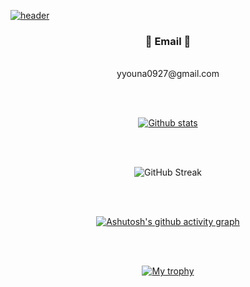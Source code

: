 [![header](https://capsule-render.vercel.app/api?type=waving&color:purple&height=200&section=header&text=WELCOME&fontSize=80&animation=fadeline&fontAlignV=38&desc=Yuna's%20GitHub%20Profile&descAlignY=70&descAlign=67)](https://github.com/yyna0927)

<div align="center">

 
 ### 💌 Email 💌
 <br/>
 yyouna0927@gmail.com

<br/><br/>
 
 [![Github stats](https://github-readme-stats.vercel.app/api?username=yyna0927&show_icons=true&theme=tokyonight)](https://github.com/yyna0927)
 
 <br/><br/>

 ![GitHub Streak](https://github-readme-streak-stats.herokuapp.com/?user=yyna0927&theme=tokyonight)


  <br/><br/>
 
 [![Ashutosh's github activity graph](https://activity-graph.herokuapp.com/graph?username=yyna0927&theme=nord)](https://github.com/yyna0927)

 <br/><br/>
 
 [![My trophy](https://github-profile-trophy.vercel.app/?username=yyna0927&theme=darkhub&column=4&margin-w=10&margin-h=10)](https://github.com/yyna0927)

 </div>
